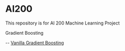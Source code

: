 # AI200
This repository is for AI 200 Machine Learning Project

Gradient Boosting

-- [Vanilla Gradient Boosting](https://github.com/clement7903/AI200/blob/d5337fa7cd9c3cd9baf1af0c8e1b374b27d98f6b/AI200%20Kaggle%20(Gradient%20Boosting%20+%20K-Fold).ipynb)
